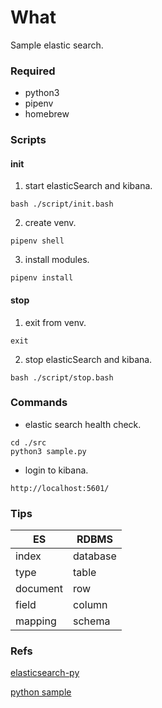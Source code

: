# What
Sample elastic search.

### Required
- python3
- pipenv
- homebrew

### Scripts
#### init

1. start elasticSearch and kibana.
```
bash ./script/init.bash 
```
2. create venv.
```
pipenv shell
```
3. install modules.
```
pipenv install

```

#### stop
1. exit from venv.
```
exit
```
2. stop elasticSearch and kibana.
```
bash ./script/stop.bash
```

### Commands
- elastic search health check.
```
cd ./src
python3 sample.py
```
- login to kibana.
```
http://localhost:5601/
```


### Tips
|  ES  |  RDBMS  |
| ---- | ---- |
|  index  |  database  |
|  type  |  table  |
|  document  |  row  |
|  field  |  column  |
|  mapping  |  schema  |


### Refs
[elasticsearch-py](https://github.com/elastic/elasticsearch-py)

[python sample](https://www.elastic.co/guide/en/elasticsearch/client/python-api/current/examples.html#ex-search)
